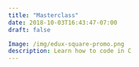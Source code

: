 ```yaml
---
title: "Masterclass"
date: 2018-10-03T16:43:47-07:00
draft: false

Image: /img/edux-square-promo.png
description: Learn how to code in C
---
```

